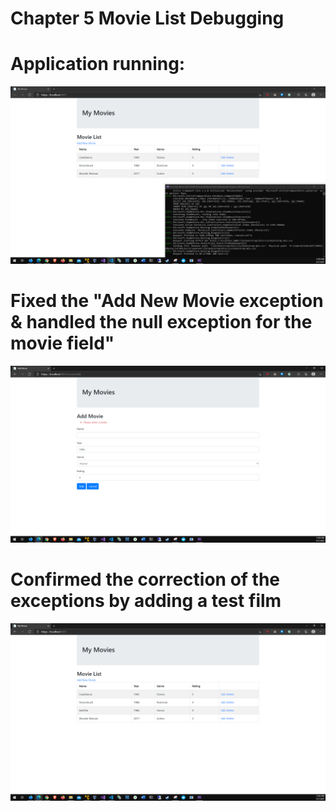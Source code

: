 # Chapter 5 Movie List Debugging
# Application running:
![Application running](Images/ApplicationRunning.PNG)

# Fixed the "Add New Movie exception & handled the null exception for the movie field"
![Edit 1 ](Images/Edit-Exception-Handled.PNG)

# Confirmed the correction of the exceptions by adding a test film
![Edit 2](Images/fixed-Exception.PNG)
